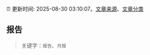 :alarm_clock: 更新时间: 2025-08-30 03:10:07。[文章来源](/README.md)、[文章分类](/TAGS.md)

## 报告


> 关键字：`报告`、`月报`



